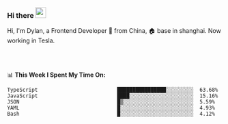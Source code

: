 ### Hi there <img src="https://media.giphy.com/media/hvRJCLFzcasrR4ia7z/giphy.gif" width="25px">

<!-- ![visitors](https://visitor-badge.glitch.me/badge?page_id=dislfyer.dislfyer) -->

Hi, I'm Dylan, a Frontend Developer 🚀 from China, 🏠 base in shanghai. Now working in Tesla.

<br/>
<br/>

📊 **This Week I Spent My Time On:**


<!--START_SECTION:waka-->

```text
TypeScript                          ████████████████░░░░░░░░░  63.68%
JavaScript                          ████░░░░░░░░░░░░░░░░░░░░░  15.16%
JSON                                █▒░░░░░░░░░░░░░░░░░░░░░░░  5.59%
YAML                                █░░░░░░░░░░░░░░░░░░░░░░░░  4.93%
Bash                                █░░░░░░░░░░░░░░░░░░░░░░░░  4.12%
```

<!--END_SECTION:waka-->

<!--
**About Me:**
 -->

